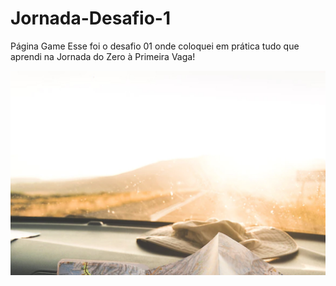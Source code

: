 # Jornada-Desafio-1
Página Game
Esse foi o desafio 01 onde coloquei em prática tudo que aprendi na Jornada do Zero à Primeira Vaga!

![preview](./assets/image.jpg)

